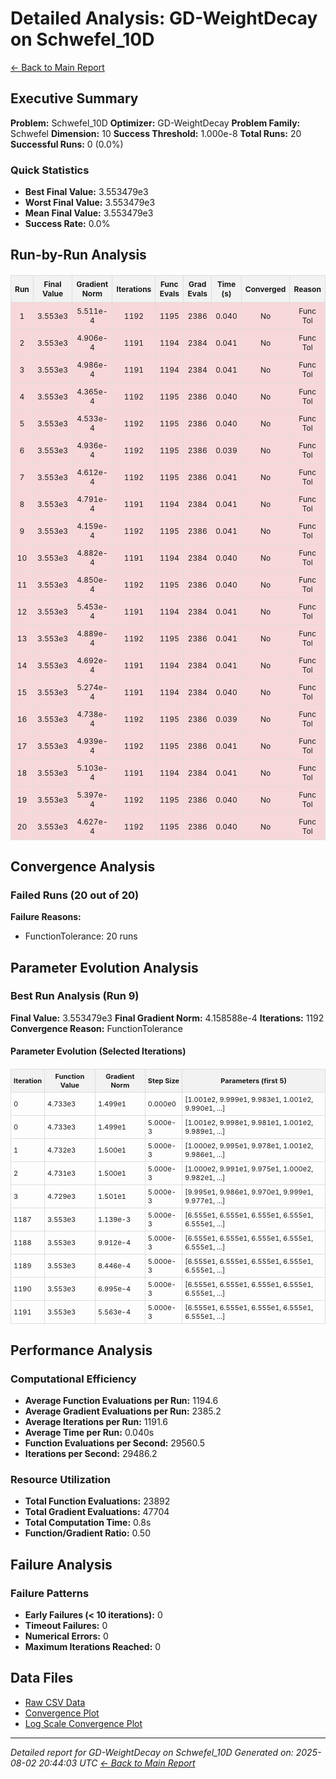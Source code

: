 # Detailed Analysis: GD-WeightDecay on Schwefel_10D
[← Back to Main Report](benchmark_report.md)
## Executive Summary
**Problem:** Schwefel_10D
**Optimizer:** GD-WeightDecay
**Problem Family:** Schwefel
**Dimension:** 10
**Success Threshold:** 1.000e-8
**Total Runs:** 20
**Successful Runs:** 0 (0.0%)

### Quick Statistics
* **Best Final Value:** 3.553479e3
* **Worst Final Value:** 3.553479e3
* **Mean Final Value:** 3.553479e3
* **Success Rate:** 0.0%


## Run-by-Run Analysis
<table style="border-collapse: collapse; width: 100%; margin: 20px 0; font-size: 12px;">
<tr style="background-color: #f2f2f2;">
<th style="border: 1px solid #ddd; padding: 6px; text-align: center;">Run</th>
<th style="border: 1px solid #ddd; padding: 6px; text-align: center;">Final Value</th>
<th style="border: 1px solid #ddd; padding: 6px; text-align: center;">Gradient Norm</th>
<th style="border: 1px solid #ddd; padding: 6px; text-align: center;">Iterations</th>
<th style="border: 1px solid #ddd; padding: 6px; text-align: center;">Func Evals</th>
<th style="border: 1px solid #ddd; padding: 6px; text-align: center;">Grad Evals</th>
<th style="border: 1px solid #ddd; padding: 6px; text-align: center;">Time (s)</th>
<th style="border: 1px solid #ddd; padding: 6px; text-align: center;">Converged</th>
<th style="border: 1px solid #ddd; padding: 6px; text-align: center;">Reason</th>
</tr>
<tr style="background-color: #f8d7da;">
<td style="border: 1px solid #ddd; padding: 6px; text-align: center;">1</td>
<td style="border: 1px solid #ddd; padding: 6px; text-align: center;">3.553e3</td>
<td style="border: 1px solid #ddd; padding: 6px; text-align: center;">5.511e-4</td>
<td style="border: 1px solid #ddd; padding: 6px; text-align: center;">1192</td>
<td style="border: 1px solid #ddd; padding: 6px; text-align: center;">1195</td>
<td style="border: 1px solid #ddd; padding: 6px; text-align: center;">2386</td>
<td style="border: 1px solid #ddd; padding: 6px; text-align: center;">0.040</td>
<td style="border: 1px solid #ddd; padding: 6px; text-align: center;">No</td>
<td style="border: 1px solid #ddd; padding: 6px; text-align: center;">Func Tol</td>
</tr>
<tr style="background-color: #f8d7da;">
<td style="border: 1px solid #ddd; padding: 6px; text-align: center;">2</td>
<td style="border: 1px solid #ddd; padding: 6px; text-align: center;">3.553e3</td>
<td style="border: 1px solid #ddd; padding: 6px; text-align: center;">4.906e-4</td>
<td style="border: 1px solid #ddd; padding: 6px; text-align: center;">1191</td>
<td style="border: 1px solid #ddd; padding: 6px; text-align: center;">1194</td>
<td style="border: 1px solid #ddd; padding: 6px; text-align: center;">2384</td>
<td style="border: 1px solid #ddd; padding: 6px; text-align: center;">0.041</td>
<td style="border: 1px solid #ddd; padding: 6px; text-align: center;">No</td>
<td style="border: 1px solid #ddd; padding: 6px; text-align: center;">Func Tol</td>
</tr>
<tr style="background-color: #f8d7da;">
<td style="border: 1px solid #ddd; padding: 6px; text-align: center;">3</td>
<td style="border: 1px solid #ddd; padding: 6px; text-align: center;">3.553e3</td>
<td style="border: 1px solid #ddd; padding: 6px; text-align: center;">4.986e-4</td>
<td style="border: 1px solid #ddd; padding: 6px; text-align: center;">1191</td>
<td style="border: 1px solid #ddd; padding: 6px; text-align: center;">1194</td>
<td style="border: 1px solid #ddd; padding: 6px; text-align: center;">2384</td>
<td style="border: 1px solid #ddd; padding: 6px; text-align: center;">0.041</td>
<td style="border: 1px solid #ddd; padding: 6px; text-align: center;">No</td>
<td style="border: 1px solid #ddd; padding: 6px; text-align: center;">Func Tol</td>
</tr>
<tr style="background-color: #f8d7da;">
<td style="border: 1px solid #ddd; padding: 6px; text-align: center;">4</td>
<td style="border: 1px solid #ddd; padding: 6px; text-align: center;">3.553e3</td>
<td style="border: 1px solid #ddd; padding: 6px; text-align: center;">4.365e-4</td>
<td style="border: 1px solid #ddd; padding: 6px; text-align: center;">1192</td>
<td style="border: 1px solid #ddd; padding: 6px; text-align: center;">1195</td>
<td style="border: 1px solid #ddd; padding: 6px; text-align: center;">2386</td>
<td style="border: 1px solid #ddd; padding: 6px; text-align: center;">0.040</td>
<td style="border: 1px solid #ddd; padding: 6px; text-align: center;">No</td>
<td style="border: 1px solid #ddd; padding: 6px; text-align: center;">Func Tol</td>
</tr>
<tr style="background-color: #f8d7da;">
<td style="border: 1px solid #ddd; padding: 6px; text-align: center;">5</td>
<td style="border: 1px solid #ddd; padding: 6px; text-align: center;">3.553e3</td>
<td style="border: 1px solid #ddd; padding: 6px; text-align: center;">4.533e-4</td>
<td style="border: 1px solid #ddd; padding: 6px; text-align: center;">1192</td>
<td style="border: 1px solid #ddd; padding: 6px; text-align: center;">1195</td>
<td style="border: 1px solid #ddd; padding: 6px; text-align: center;">2386</td>
<td style="border: 1px solid #ddd; padding: 6px; text-align: center;">0.040</td>
<td style="border: 1px solid #ddd; padding: 6px; text-align: center;">No</td>
<td style="border: 1px solid #ddd; padding: 6px; text-align: center;">Func Tol</td>
</tr>
<tr style="background-color: #f8d7da;">
<td style="border: 1px solid #ddd; padding: 6px; text-align: center;">6</td>
<td style="border: 1px solid #ddd; padding: 6px; text-align: center;">3.553e3</td>
<td style="border: 1px solid #ddd; padding: 6px; text-align: center;">4.936e-4</td>
<td style="border: 1px solid #ddd; padding: 6px; text-align: center;">1192</td>
<td style="border: 1px solid #ddd; padding: 6px; text-align: center;">1195</td>
<td style="border: 1px solid #ddd; padding: 6px; text-align: center;">2386</td>
<td style="border: 1px solid #ddd; padding: 6px; text-align: center;">0.039</td>
<td style="border: 1px solid #ddd; padding: 6px; text-align: center;">No</td>
<td style="border: 1px solid #ddd; padding: 6px; text-align: center;">Func Tol</td>
</tr>
<tr style="background-color: #f8d7da;">
<td style="border: 1px solid #ddd; padding: 6px; text-align: center;">7</td>
<td style="border: 1px solid #ddd; padding: 6px; text-align: center;">3.553e3</td>
<td style="border: 1px solid #ddd; padding: 6px; text-align: center;">4.612e-4</td>
<td style="border: 1px solid #ddd; padding: 6px; text-align: center;">1192</td>
<td style="border: 1px solid #ddd; padding: 6px; text-align: center;">1195</td>
<td style="border: 1px solid #ddd; padding: 6px; text-align: center;">2386</td>
<td style="border: 1px solid #ddd; padding: 6px; text-align: center;">0.041</td>
<td style="border: 1px solid #ddd; padding: 6px; text-align: center;">No</td>
<td style="border: 1px solid #ddd; padding: 6px; text-align: center;">Func Tol</td>
</tr>
<tr style="background-color: #f8d7da;">
<td style="border: 1px solid #ddd; padding: 6px; text-align: center;">8</td>
<td style="border: 1px solid #ddd; padding: 6px; text-align: center;">3.553e3</td>
<td style="border: 1px solid #ddd; padding: 6px; text-align: center;">4.791e-4</td>
<td style="border: 1px solid #ddd; padding: 6px; text-align: center;">1191</td>
<td style="border: 1px solid #ddd; padding: 6px; text-align: center;">1194</td>
<td style="border: 1px solid #ddd; padding: 6px; text-align: center;">2384</td>
<td style="border: 1px solid #ddd; padding: 6px; text-align: center;">0.041</td>
<td style="border: 1px solid #ddd; padding: 6px; text-align: center;">No</td>
<td style="border: 1px solid #ddd; padding: 6px; text-align: center;">Func Tol</td>
</tr>
<tr style="background-color: #f8d7da;">
<td style="border: 1px solid #ddd; padding: 6px; text-align: center;">9</td>
<td style="border: 1px solid #ddd; padding: 6px; text-align: center;">3.553e3</td>
<td style="border: 1px solid #ddd; padding: 6px; text-align: center;">4.159e-4</td>
<td style="border: 1px solid #ddd; padding: 6px; text-align: center;">1192</td>
<td style="border: 1px solid #ddd; padding: 6px; text-align: center;">1195</td>
<td style="border: 1px solid #ddd; padding: 6px; text-align: center;">2386</td>
<td style="border: 1px solid #ddd; padding: 6px; text-align: center;">0.041</td>
<td style="border: 1px solid #ddd; padding: 6px; text-align: center;">No</td>
<td style="border: 1px solid #ddd; padding: 6px; text-align: center;">Func Tol</td>
</tr>
<tr style="background-color: #f8d7da;">
<td style="border: 1px solid #ddd; padding: 6px; text-align: center;">10</td>
<td style="border: 1px solid #ddd; padding: 6px; text-align: center;">3.553e3</td>
<td style="border: 1px solid #ddd; padding: 6px; text-align: center;">4.882e-4</td>
<td style="border: 1px solid #ddd; padding: 6px; text-align: center;">1191</td>
<td style="border: 1px solid #ddd; padding: 6px; text-align: center;">1194</td>
<td style="border: 1px solid #ddd; padding: 6px; text-align: center;">2384</td>
<td style="border: 1px solid #ddd; padding: 6px; text-align: center;">0.040</td>
<td style="border: 1px solid #ddd; padding: 6px; text-align: center;">No</td>
<td style="border: 1px solid #ddd; padding: 6px; text-align: center;">Func Tol</td>
</tr>
<tr style="background-color: #f8d7da;">
<td style="border: 1px solid #ddd; padding: 6px; text-align: center;">11</td>
<td style="border: 1px solid #ddd; padding: 6px; text-align: center;">3.553e3</td>
<td style="border: 1px solid #ddd; padding: 6px; text-align: center;">4.850e-4</td>
<td style="border: 1px solid #ddd; padding: 6px; text-align: center;">1192</td>
<td style="border: 1px solid #ddd; padding: 6px; text-align: center;">1195</td>
<td style="border: 1px solid #ddd; padding: 6px; text-align: center;">2386</td>
<td style="border: 1px solid #ddd; padding: 6px; text-align: center;">0.040</td>
<td style="border: 1px solid #ddd; padding: 6px; text-align: center;">No</td>
<td style="border: 1px solid #ddd; padding: 6px; text-align: center;">Func Tol</td>
</tr>
<tr style="background-color: #f8d7da;">
<td style="border: 1px solid #ddd; padding: 6px; text-align: center;">12</td>
<td style="border: 1px solid #ddd; padding: 6px; text-align: center;">3.553e3</td>
<td style="border: 1px solid #ddd; padding: 6px; text-align: center;">5.453e-4</td>
<td style="border: 1px solid #ddd; padding: 6px; text-align: center;">1191</td>
<td style="border: 1px solid #ddd; padding: 6px; text-align: center;">1194</td>
<td style="border: 1px solid #ddd; padding: 6px; text-align: center;">2384</td>
<td style="border: 1px solid #ddd; padding: 6px; text-align: center;">0.041</td>
<td style="border: 1px solid #ddd; padding: 6px; text-align: center;">No</td>
<td style="border: 1px solid #ddd; padding: 6px; text-align: center;">Func Tol</td>
</tr>
<tr style="background-color: #f8d7da;">
<td style="border: 1px solid #ddd; padding: 6px; text-align: center;">13</td>
<td style="border: 1px solid #ddd; padding: 6px; text-align: center;">3.553e3</td>
<td style="border: 1px solid #ddd; padding: 6px; text-align: center;">4.889e-4</td>
<td style="border: 1px solid #ddd; padding: 6px; text-align: center;">1192</td>
<td style="border: 1px solid #ddd; padding: 6px; text-align: center;">1195</td>
<td style="border: 1px solid #ddd; padding: 6px; text-align: center;">2386</td>
<td style="border: 1px solid #ddd; padding: 6px; text-align: center;">0.041</td>
<td style="border: 1px solid #ddd; padding: 6px; text-align: center;">No</td>
<td style="border: 1px solid #ddd; padding: 6px; text-align: center;">Func Tol</td>
</tr>
<tr style="background-color: #f8d7da;">
<td style="border: 1px solid #ddd; padding: 6px; text-align: center;">14</td>
<td style="border: 1px solid #ddd; padding: 6px; text-align: center;">3.553e3</td>
<td style="border: 1px solid #ddd; padding: 6px; text-align: center;">4.692e-4</td>
<td style="border: 1px solid #ddd; padding: 6px; text-align: center;">1191</td>
<td style="border: 1px solid #ddd; padding: 6px; text-align: center;">1194</td>
<td style="border: 1px solid #ddd; padding: 6px; text-align: center;">2384</td>
<td style="border: 1px solid #ddd; padding: 6px; text-align: center;">0.041</td>
<td style="border: 1px solid #ddd; padding: 6px; text-align: center;">No</td>
<td style="border: 1px solid #ddd; padding: 6px; text-align: center;">Func Tol</td>
</tr>
<tr style="background-color: #f8d7da;">
<td style="border: 1px solid #ddd; padding: 6px; text-align: center;">15</td>
<td style="border: 1px solid #ddd; padding: 6px; text-align: center;">3.553e3</td>
<td style="border: 1px solid #ddd; padding: 6px; text-align: center;">5.274e-4</td>
<td style="border: 1px solid #ddd; padding: 6px; text-align: center;">1191</td>
<td style="border: 1px solid #ddd; padding: 6px; text-align: center;">1194</td>
<td style="border: 1px solid #ddd; padding: 6px; text-align: center;">2384</td>
<td style="border: 1px solid #ddd; padding: 6px; text-align: center;">0.040</td>
<td style="border: 1px solid #ddd; padding: 6px; text-align: center;">No</td>
<td style="border: 1px solid #ddd; padding: 6px; text-align: center;">Func Tol</td>
</tr>
<tr style="background-color: #f8d7da;">
<td style="border: 1px solid #ddd; padding: 6px; text-align: center;">16</td>
<td style="border: 1px solid #ddd; padding: 6px; text-align: center;">3.553e3</td>
<td style="border: 1px solid #ddd; padding: 6px; text-align: center;">4.738e-4</td>
<td style="border: 1px solid #ddd; padding: 6px; text-align: center;">1192</td>
<td style="border: 1px solid #ddd; padding: 6px; text-align: center;">1195</td>
<td style="border: 1px solid #ddd; padding: 6px; text-align: center;">2386</td>
<td style="border: 1px solid #ddd; padding: 6px; text-align: center;">0.039</td>
<td style="border: 1px solid #ddd; padding: 6px; text-align: center;">No</td>
<td style="border: 1px solid #ddd; padding: 6px; text-align: center;">Func Tol</td>
</tr>
<tr style="background-color: #f8d7da;">
<td style="border: 1px solid #ddd; padding: 6px; text-align: center;">17</td>
<td style="border: 1px solid #ddd; padding: 6px; text-align: center;">3.553e3</td>
<td style="border: 1px solid #ddd; padding: 6px; text-align: center;">4.939e-4</td>
<td style="border: 1px solid #ddd; padding: 6px; text-align: center;">1192</td>
<td style="border: 1px solid #ddd; padding: 6px; text-align: center;">1195</td>
<td style="border: 1px solid #ddd; padding: 6px; text-align: center;">2386</td>
<td style="border: 1px solid #ddd; padding: 6px; text-align: center;">0.041</td>
<td style="border: 1px solid #ddd; padding: 6px; text-align: center;">No</td>
<td style="border: 1px solid #ddd; padding: 6px; text-align: center;">Func Tol</td>
</tr>
<tr style="background-color: #f8d7da;">
<td style="border: 1px solid #ddd; padding: 6px; text-align: center;">18</td>
<td style="border: 1px solid #ddd; padding: 6px; text-align: center;">3.553e3</td>
<td style="border: 1px solid #ddd; padding: 6px; text-align: center;">5.103e-4</td>
<td style="border: 1px solid #ddd; padding: 6px; text-align: center;">1191</td>
<td style="border: 1px solid #ddd; padding: 6px; text-align: center;">1194</td>
<td style="border: 1px solid #ddd; padding: 6px; text-align: center;">2384</td>
<td style="border: 1px solid #ddd; padding: 6px; text-align: center;">0.041</td>
<td style="border: 1px solid #ddd; padding: 6px; text-align: center;">No</td>
<td style="border: 1px solid #ddd; padding: 6px; text-align: center;">Func Tol</td>
</tr>
<tr style="background-color: #f8d7da;">
<td style="border: 1px solid #ddd; padding: 6px; text-align: center;">19</td>
<td style="border: 1px solid #ddd; padding: 6px; text-align: center;">3.553e3</td>
<td style="border: 1px solid #ddd; padding: 6px; text-align: center;">5.397e-4</td>
<td style="border: 1px solid #ddd; padding: 6px; text-align: center;">1192</td>
<td style="border: 1px solid #ddd; padding: 6px; text-align: center;">1195</td>
<td style="border: 1px solid #ddd; padding: 6px; text-align: center;">2386</td>
<td style="border: 1px solid #ddd; padding: 6px; text-align: center;">0.040</td>
<td style="border: 1px solid #ddd; padding: 6px; text-align: center;">No</td>
<td style="border: 1px solid #ddd; padding: 6px; text-align: center;">Func Tol</td>
</tr>
<tr style="background-color: #f8d7da;">
<td style="border: 1px solid #ddd; padding: 6px; text-align: center;">20</td>
<td style="border: 1px solid #ddd; padding: 6px; text-align: center;">3.553e3</td>
<td style="border: 1px solid #ddd; padding: 6px; text-align: center;">4.627e-4</td>
<td style="border: 1px solid #ddd; padding: 6px; text-align: center;">1192</td>
<td style="border: 1px solid #ddd; padding: 6px; text-align: center;">1195</td>
<td style="border: 1px solid #ddd; padding: 6px; text-align: center;">2386</td>
<td style="border: 1px solid #ddd; padding: 6px; text-align: center;">0.040</td>
<td style="border: 1px solid #ddd; padding: 6px; text-align: center;">No</td>
<td style="border: 1px solid #ddd; padding: 6px; text-align: center;">Func Tol</td>
</tr>
</table>

## Convergence Analysis

### Failed Runs (20 out of 20)

**Failure Reasons:**
- FunctionTolerance: 20 runs

## Parameter Evolution Analysis

### Best Run Analysis (Run 9)
**Final Value:** 3.553479e3
**Final Gradient Norm:** 4.158588e-4
**Iterations:** 1192
**Convergence Reason:** FunctionTolerance

#### Parameter Evolution (Selected Iterations)

<table style="border-collapse: collapse; width: 100%; margin: 20px 0; font-size: 11px;">
<tr style="background-color: #f2f2f2;">
<th style="border: 1px solid #ddd; padding: 4px;">Iteration</th>
<th style="border: 1px solid #ddd; padding: 4px;">Function Value</th>
<th style="border: 1px solid #ddd; padding: 4px;">Gradient Norm</th>
<th style="border: 1px solid #ddd; padding: 4px;">Step Size</th>
<th style="border: 1px solid #ddd; padding: 4px;">Parameters (first 5)</th>
</tr>
<tr><td style="border: 1px solid #ddd; padding: 4px;">0</td><td style="border: 1px solid #ddd; padding: 4px;">4.733e3</td><td style="border: 1px solid #ddd; padding: 4px;">1.499e1</td><td style="border: 1px solid #ddd; padding: 4px;">0.000e0</td><td style="border: 1px solid #ddd; padding: 4px;">[1.001e2, 9.999e1, 9.983e1, 1.001e2, 9.990e1, ...]</td></tr>
<tr><td style="border: 1px solid #ddd; padding: 4px;">0</td><td style="border: 1px solid #ddd; padding: 4px;">4.733e3</td><td style="border: 1px solid #ddd; padding: 4px;">1.499e1</td><td style="border: 1px solid #ddd; padding: 4px;">5.000e-3</td><td style="border: 1px solid #ddd; padding: 4px;">[1.001e2, 9.998e1, 9.981e1, 1.001e2, 9.989e1, ...]</td></tr>
<tr><td style="border: 1px solid #ddd; padding: 4px;">1</td><td style="border: 1px solid #ddd; padding: 4px;">4.732e3</td><td style="border: 1px solid #ddd; padding: 4px;">1.500e1</td><td style="border: 1px solid #ddd; padding: 4px;">5.000e-3</td><td style="border: 1px solid #ddd; padding: 4px;">[1.000e2, 9.995e1, 9.978e1, 1.001e2, 9.986e1, ...]</td></tr>
<tr><td style="border: 1px solid #ddd; padding: 4px;">2</td><td style="border: 1px solid #ddd; padding: 4px;">4.731e3</td><td style="border: 1px solid #ddd; padding: 4px;">1.500e1</td><td style="border: 1px solid #ddd; padding: 4px;">5.000e-3</td><td style="border: 1px solid #ddd; padding: 4px;">[1.000e2, 9.991e1, 9.975e1, 1.000e2, 9.982e1, ...]</td></tr>
<tr><td style="border: 1px solid #ddd; padding: 4px;">3</td><td style="border: 1px solid #ddd; padding: 4px;">4.729e3</td><td style="border: 1px solid #ddd; padding: 4px;">1.501e1</td><td style="border: 1px solid #ddd; padding: 4px;">5.000e-3</td><td style="border: 1px solid #ddd; padding: 4px;">[9.995e1, 9.986e1, 9.970e1, 9.999e1, 9.977e1, ...]</td></tr>
<tr><td style="border: 1px solid #ddd; padding: 4px;">1187</td><td style="border: 1px solid #ddd; padding: 4px;">3.553e3</td><td style="border: 1px solid #ddd; padding: 4px;">1.139e-3</td><td style="border: 1px solid #ddd; padding: 4px;">5.000e-3</td><td style="border: 1px solid #ddd; padding: 4px;">[6.555e1, 6.555e1, 6.555e1, 6.555e1, 6.555e1, ...]</td></tr>
<tr><td style="border: 1px solid #ddd; padding: 4px;">1188</td><td style="border: 1px solid #ddd; padding: 4px;">3.553e3</td><td style="border: 1px solid #ddd; padding: 4px;">9.912e-4</td><td style="border: 1px solid #ddd; padding: 4px;">5.000e-3</td><td style="border: 1px solid #ddd; padding: 4px;">[6.555e1, 6.555e1, 6.555e1, 6.555e1, 6.555e1, ...]</td></tr>
<tr><td style="border: 1px solid #ddd; padding: 4px;">1189</td><td style="border: 1px solid #ddd; padding: 4px;">3.553e3</td><td style="border: 1px solid #ddd; padding: 4px;">8.446e-4</td><td style="border: 1px solid #ddd; padding: 4px;">5.000e-3</td><td style="border: 1px solid #ddd; padding: 4px;">[6.555e1, 6.555e1, 6.555e1, 6.555e1, 6.555e1, ...]</td></tr>
<tr><td style="border: 1px solid #ddd; padding: 4px;">1190</td><td style="border: 1px solid #ddd; padding: 4px;">3.553e3</td><td style="border: 1px solid #ddd; padding: 4px;">6.995e-4</td><td style="border: 1px solid #ddd; padding: 4px;">5.000e-3</td><td style="border: 1px solid #ddd; padding: 4px;">[6.555e1, 6.555e1, 6.555e1, 6.555e1, 6.555e1, ...]</td></tr>
<tr><td style="border: 1px solid #ddd; padding: 4px;">1191</td><td style="border: 1px solid #ddd; padding: 4px;">3.553e3</td><td style="border: 1px solid #ddd; padding: 4px;">5.563e-4</td><td style="border: 1px solid #ddd; padding: 4px;">5.000e-3</td><td style="border: 1px solid #ddd; padding: 4px;">[6.555e1, 6.555e1, 6.555e1, 6.555e1, 6.555e1, ...]</td></tr>
</table>

## Performance Analysis

### Computational Efficiency
- **Average Function Evaluations per Run:** 1194.6
- **Average Gradient Evaluations per Run:** 2385.2
- **Average Iterations per Run:** 1191.6
- **Average Time per Run:** 0.040s
- **Function Evaluations per Second:** 29560.5
- **Iterations per Second:** 29486.2
### Resource Utilization
- **Total Function Evaluations:** 23892
- **Total Gradient Evaluations:** 47704
- **Total Computation Time:** 0.8s
- **Function/Gradient Ratio:** 0.50
## Failure Analysis

### Failure Patterns
- **Early Failures (< 10 iterations):** 0
- **Timeout Failures:** 0
- **Numerical Errors:** 0
- **Maximum Iterations Reached:** 0


## Data Files
* [Raw CSV Data](../data/problems/Schwefel_10D_results.csv)
* [Convergence Plot](../plots/Schwefel_10D.png)
* [Log Scale Convergence Plot](../plots/Schwefel_10D_log.png)


---
*Detailed report for GD-WeightDecay on Schwefel_10D*
*Generated on: 2025-08-02 20:44:03 UTC*
*[← Back to Main Report](../benchmark_report.md)*
